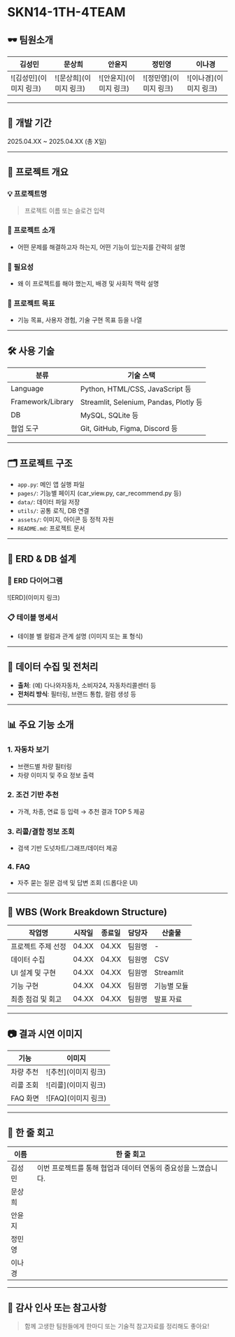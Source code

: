 # SKN14-1TH-4TEAM

## 🕶️ 팀원소개

| 김성민 | 문상희 | 안윤지 | 정민영 | 이나경 |
|--------|--------|--------|--------|--------|
| ![김성민](이미지 링크) | ![문상희](이미지 링크) | ![안윤지](이미지 링크) | ![정민영](이미지 링크) | ![이나경](이미지 링크) |

---

## 📅 개발 기간

2025.04.XX ~ 2025.04.XX (총 X일)

---

## 🏁 프로젝트 개요

### 💡 프로젝트명
> 프로젝트 이름 또는 슬로건 입력

### 📝 프로젝트 소개
- 어떤 문제를 해결하고자 하는지, 어떤 기능이 있는지를 간략히 설명

### 📌 필요성
- 왜 이 프로젝트를 해야 했는지, 배경 및 사회적 맥락 설명

### 🎯 프로젝트 목표
- 기능 목표, 사용자 경험, 기술 구현 목표 등을 나열

---

## 🛠️ 사용 기술

| 분류 | 기술 스택 |
|------|-----------|
| Language | Python, HTML/CSS, JavaScript 등 |
| Framework/Library | Streamlit, Selenium, Pandas, Plotly 등 |
| DB | MySQL, SQLite 등 |
| 협업 도구 | Git, GitHub, Figma, Discord 등 |

---

## 🗂️ 프로젝트 구조

- `app.py`: 메인 앱 실행 파일
- `pages/`: 기능별 페이지 (car_view.py, car_recommend.py 등)
- `data/`: 데이터 파일 저장
- `utils/`: 공통 로직, DB 연결
- `assets/`: 이미지, 아이콘 등 정적 자원
- `README.md`: 프로젝트 문서

---

## 🧱 ERD & DB 설계

### 🔗 ERD 다이어그램  
![ERD](이미지 링크)

### 📋 테이블 명세서  
- 테이블 별 컬럼과 관계 설명 (이미지 또는 표 형식)

---

## 🧪 데이터 수집 및 전처리

- **출처**: (예) 다나와자동차, 소비자24, 자동차리콜센터 등
- **전처리 방식**: 필터링, 브랜드 통합, 컬럼 생성 등

---

## 📊 주요 기능 소개

### 1. 자동차 보기
- 브랜드별 차량 필터링
- 차량 이미지 및 주요 정보 출력

### 2. 조건 기반 추천
- 가격, 차종, 연료 등 입력 → 추천 결과 TOP 5 제공

### 3. 리콜/결함 정보 조회
- 검색 기반 도넛차트/그래프/데이터 제공

### 4. FAQ
- 자주 묻는 질문 검색 및 답변 조회 (드롭다운 UI)

---

## 📌 WBS (Work Breakdown Structure)

| 작업명 | 시작일 | 종료일 | 담당자 | 산출물 |
|--------|--------|--------|--------|--------|
| 프로젝트 주제 선정 | 04.XX | 04.XX | 팀원명 | - |
| 데이터 수집 | 04.XX | 04.XX | 팀원명 | CSV |
| UI 설계 및 구현 | 04.XX | 04.XX | 팀원명 | Streamlit |
| 기능 구현 | 04.XX | 04.XX | 팀원명 | 기능별 모듈 |
| 최종 점검 및 회고 | 04.XX | 04.XX | 팀원명 | 발표 자료 |

---

## 📷 결과 시연 이미지

| 기능 | 이미지 |
|------|--------|
| 차량 추천 | ![추천](이미지 링크) |
| 리콜 조회 | ![리콜](이미지 링크) |
| FAQ 화면 | ![FAQ](이미지 링크) |

---

## 💬 한 줄 회고

| 이름 | 한 줄 회고 |
|------|------------|
| 김성민 | 이번 프로젝트를 통해 협업과 데이터 연동의 중요성을 느꼈습니다. |
| 문상희 | |
| 안윤지 | |
| 정민영 | |
| 이나경 | |

---

## 🙌 감사 인사 또는 참고사항

> 함께 고생한 팀원들에게 한마디 또는 기술적 참고자료를 정리해도 좋아요!
